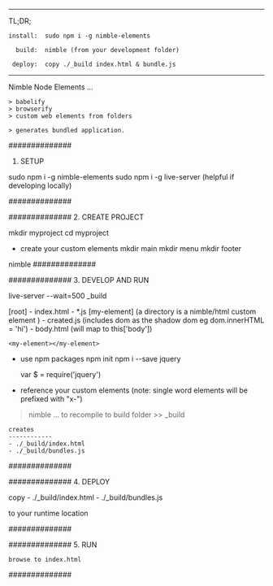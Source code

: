 -------------------------------------------------------------
 
 TL;DR;

	install:  sudo npm i -g nimble-elements

	  build:  nimble (from your development folder)

	 deploy:  copy ./_build index.html & bundle.js

-------------------------------------------------------------


Nimble Node Elements ...

	> babelify
	> browserify
	> custom web elements from folders

	> generates bundled application.



##############
1. SETUP

sudo npm i -g nimble-elements
sudo npm i -g live-server (helpful if developing locally)

##############



##############
2. CREATE PROJECT

mkdir myproject
cd myproject

* create your custom elements
mkdir main
mkdir menu
mkdir footer

nimble
##############



##############
3. DEVELOP AND RUN

live-server --wait=500 _build

[root]
	- index.html 
	- *.js
	[my-element]  (a directory is a nimble/html custom element )
		- created.js	 (includes dom as the shadow dom eg dom.innerHTML = 'hi')
		- body.html      (will map to this['body'])

	<my-element></my-element>

* use npm packages
	npm init
	npm i --save jquery

	var $ = require('jquery')

* reference your custom elements (note: single word elements will be prefixed with "x-")
	<x-main></x-main>

> nimble ... to recompile to build folder >> _build

	creates
	------------
	- ./_build/index.html
	- ./_build/bundles.js
	
##############



##############
4. DEPLOY

copy
	- ./_build/index.html
	- ./_build/bundles.js

to your runtime location

##############



##############
5. RUN

	browse to index.html

##############


